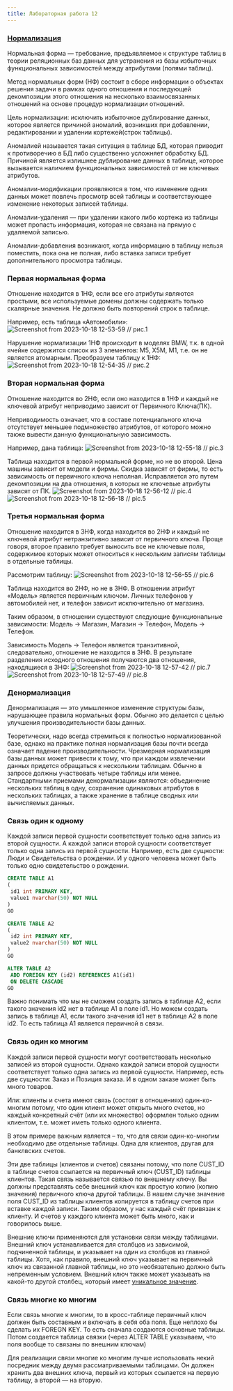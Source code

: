 ```yaml
---
title: Лабораторная работа 12
---
```


### [Нормализация](https://habr.com/ru/post/254773/)


Нормальная форма — требование, предъявляемое к структуре таблиц в теории реляционных баз данных 
для устранения из базы избыточных функциональных зависимостей между атрибутами (полями таблиц).

Метод нормальных форм (НФ) состоит в сборе информации о объектах решения задачи в рамках одного отношения 
и последующей декомпозиции этого отношения на несколько взаимосвязанных отношений на основе процедур нормализации отношений.

Цель нормализации: исключить избыточное дублирование данных, которое является причиной аномалий, 
возникших при добавлении, редактировании и удалении кортежей(строк таблицы).

Аномалией называется такая ситуация в таблице БД, которая приводит к противоречию в БД 
либо существенно усложняет обработку БД. Причиной является излишнее дублирование данных в таблице, 
которое вызывается наличием функциональных зависимостей от не ключевых атрибутов.

Аномалии-модификации проявляются в том, что изменение одних данных может повлечь просмотр всей таблицы 
и соответствующее изменение некоторых записей таблицы.

Аномалии-удаления — при удалении какого либо кортежа из таблицы может пропасть информация, 
которая не связана на прямую с удаляемой записью.

Аномалии-добавления возникают, когда информацию в таблицу нельзя поместить, пока она не полная, 
либо вставка записи требует дополнительного просмотра таблицы.

### Первая нормальная форма

Отношение находится в 1НФ, если все его атрибуты являются простыми, 
все используемые домены должны содержать только скалярные значения. Не должно быть повторений строк в таблице.

Например, есть таблица «Автомобили»:
![Screenshot from 2023-10-18 12-53-59](https://github.com/goryachkinama/db-practice/assets/144112831/b822043e-ca27-4a20-875d-10beff833314)
// рис.1

Нарушение нормализации 1НФ происходит в моделях BMW, т.к. в одной ячейке содержится список из 3 элементов: M5, X5M, M1, 
т.е. он не является атомарным. Преобразуем таблицу к 1НФ:
![Screenshot from 2023-10-18 12-54-35](https://github.com/goryachkinama/db-practice/assets/144112831/0c6e7e5d-122a-49e6-bcc6-ab8cad68a50e)
// рис.2

### Вторая нормальная форма

Отношение находится во 2НФ, если оно находится в 1НФ и каждый не ключевой атрибут неприводимо зависит от Первичного Ключа(ПК).

Неприводимость означает, что в составе потенциального ключа отсутствует меньшее подмножество атрибутов, 
от которого можно также вывести данную функциональную зависимость.

Например, дана таблица:
![Screenshot from 2023-10-18 12-55-18](https://github.com/goryachkinama/db-practice/assets/144112831/c3f3d7e6-ca2f-4645-9477-26b6344218fd)
// pic.3

Таблица находится в первой нормальной форме, но не во второй. Цена машины зависит от модели и фирмы. 
Скидка зависят от фирмы, то есть зависимость от первичного ключа неполная. 
Исправляется это путем декомпозиции на два отношения, в которых не ключевые атрибуты зависят от ПК.
![Screenshot from 2023-10-18 12-56-12](https://github.com/goryachkinama/db-practice/assets/144112831/3eb0b101-015e-40b8-a79e-e9ff939fc2de)
// pic.4
![Screenshot from 2023-10-18 12-56-18](https://github.com/goryachkinama/db-practice/assets/144112831/144eec68-20d6-4f66-ac1b-40440d1ed7c4)
// pic.5

### Третья нормальная форма

Отношение находится в 3НФ, когда находится во 2НФ и каждый не ключевой атрибут нетранзитивно зависит от первичного ключа. 
Проще говоря, второе правило требует выносить все не ключевые поля, 
содержимое которых может относиться к нескольким записям таблицы в отдельные таблицы.

Рассмотрим таблицу:
![Screenshot from 2023-10-18 12-56-55](https://github.com/goryachkinama/db-practice/assets/144112831/74d65e48-b77b-4d61-a1c8-e503631ba008)
// pic.6

Таблица находится во 2НФ, но не в 3НФ.
В отношении атрибут «Модель» является первичным ключом. Личных телефонов у автомобилей нет, 
и телефон зависит исключительно от магазина.

Таким образом, в отношении существуют следующие функциональные зависимости: 
Модель → Магазин, Магазин → Телефон, Модель → Телефон.

Зависимость Модель → Телефон является транзитивной, следовательно, отношение не находится в 3НФ.
В результате разделения исходного отношения получаются два отношения, находящиеся в 3НФ:
![Screenshot from 2023-10-18 12-57-42](https://github.com/goryachkinama/db-practice/assets/144112831/2b55c60c-62bc-4021-9c5a-701837afcc38)
// pic.7
![Screenshot from 2023-10-18 12-57-49](https://github.com/goryachkinama/db-practice/assets/144112831/4d6e48f1-748a-40fb-b09b-822a99990cf1)
// pic.8

### Денормализация

Денормализация — это умышленное изменение структуры базы, нарушающее правила нормальных форм. 
Обычно это делается с целью улучшения производительности базы данных.

Теоретически, надо всегда стремиться к полностью нормализованной базе, 
однако на практике полная нормализация базы почти всегда означает падение производительности. 
Чрезмерная нормализация базы данных может привести к тому, что при каждом извлечении данных придется 
обращаться к нескольким таблицам. Обычно в запросе должны участвовать четыре таблицы или менее.
Стандартными приемами денормализации являются: объединение нескольких таблиц в одну, 
сохранение одинаковых атрибутов в нескольких таблицах, а также хранение в таблице сводных или вычисляемых данных.



### Связь один к одному

Каждой записи первой сущности соответствует только одна запись из второй сущности. 
А каждой записи второй сущности соответствует только одна запись из первой сущности. 
Например, есть две сущности: Люди и Свидетельства о рождении. 
И у одного человека может быть только одно свидетельство о рождении.

```sql
CREATE TABLE A1
(
 id1 int PRIMARY KEY,
 value1 nvarchar(50) NOT NULL
)
GO

CREATE TABLE A2
(
 id2 int PRIMARY KEY,
 value2 nvarchar(50) NOT NULL
)
GO

ALTER TABLE A2
 ADD FOREIGN KEY (id2) REFERENCES A1(id1)
 ON DELETE CASCADE
GO
```
Важно понимать что мы не сможем создать запись в таблице А2, если такого значения id2 нет в таблице А1 в поле id1.
Но можем создать запись в таблице А1, если такого значения id1 нет в таблице А2 в поле id2.
То есть таблица А1 является первичной в связи.


### Связь один ко многим

Каждой записи первой сущности могут соответствовать несколько записей из второй сущности. 
Однако каждой записи второй сущности соответствует только одна запись из первой сущности. 
Например, есть две сущности: Заказ и Позиция заказа. И в одном заказе может быть много товаров.

Или: клиенты и счета имеют связь (состоят в отношениях) один-ко-многим потому, 
что один клиент может открыть много счетов, но каждый конкретный счёт (или их множество) оформлен только одним клиентом, 
т.е. может иметь только одного клиента.

В этом примере важным является – то, что для связи один-ко-многим необходимо две отдельные таблицы. 
Одна для клиентов, другая для банклвских счетов.

Эти две таблицы (клиентов и счетов) связаны потому, что поле CUST_ID в таблице счетов ссылается 
на первичный ключ (CUST_ID) таблицы клиентов. Такая связь называется связью по внешнему ключу. 
Вы должны представлять себе внешний ключ как простую копию (копию значения) первичного ключа другой таблицы. 
В нашем случае значение поля CUST_ID из таблицы клиентов копируется в таблицу счетов при вставке каждой записи. 
Таким образом, у нас каждый счёт привязан к клиенту. И счетов у каждого клиента может быть много, как и говорилось выше.

Внешние ключи применяются для установки связи между таблицами. Внешний ключ устанавливается для столбцов из зависимой, 
подчиненной таблицы, и указывает на один из столбцов из главной таблицы. 
Хотя, как правило, внешний ключ указывает на первичный ключ из связанной главной таблицы, 
но это необязательно должно быть непременным условием. 
Внешний ключ также может указывать на какой-то другой столбец, который имеет [уникальное значение](https://metanit.com/sql/sqlserver/3.5.php).

### Связь многие ко многим

Если связь многие к многим, то в кросс-таблице первичный ключ должен быть составным и включать в себя оба поля. 
Еще неплохо бы сделать их FOREGN KEY.
То есть сначала создаются основные таблицы.
Потом создается таблица связки (через ALTER TABLE указываем, что поля вообще то связаны по внешним ключам)

Для реализации связи многие ко многим лучше использовать некий посредник между двумя рассматриваемыми таблицами. 
Он должен хранить два внешних ключа, первый из которых ссылается на первую таблицу, а второй — на вторую.
